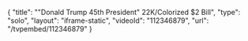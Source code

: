 {
    "title": "\"Donald Trump 45th President\" 22K\/Colorized $2 Bill",
    "type": "solo",
    "layout": "iframe-static",
    "videoId": "112346879",
    "url": "\/tvpembed\/112346879"
}